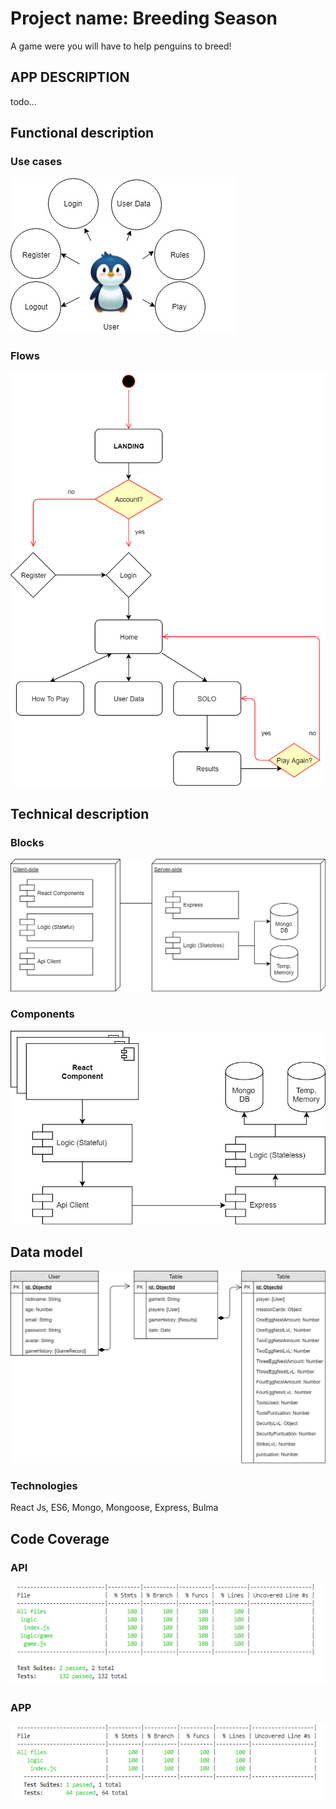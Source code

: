 # Project name: Breeding Season

A game were you will have to help penguins to breed!

## APP DESCRIPTION

todo...

 ## Functional description

### Use cases

![Usea cases](./img/use-cases.jpg)

 ### Flows

![List recipes flow](img/flow.png)

## Technical description

### Blocks

![Blocks](img/blocks.jpg)

### Components

![Components](img/components.jpg)

## Data model

![Data model](img/data-model.jpg)

### Technologies

React Js, ES6, Mongo, Mongoose, Express, Bulma

## Code Coverage

### API
![Test Coverage](img/API_COV.png) 

### APP
![Test Coverage](img/APP_COV.png) 


